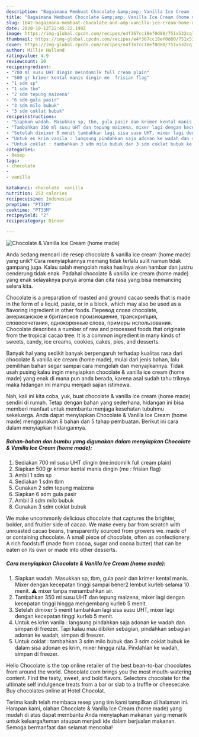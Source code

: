 ```yaml
---
description: "Bagaimana Membuat Chocolate &amp;amp; Vanilla Ice Cream (home made) Anti Gagal"
title: "Bagaimana Membuat Chocolate &amp;amp; Vanilla Ice Cream (home made) Anti Gagal"
slug: 1642-bagaimana-membuat-chocolate-and-amp-vanilla-ice-cream-home-made-anti-gagal
date: 2020-10-12T22:45:22.199Z
image: https://img-global.cpcdn.com/recipes/e4f367cc18ef0d80/751x532cq70/chocolate-vanilla-ice-cream-home-made-foto-resep-utama.jpg
thumbnail: https://img-global.cpcdn.com/recipes/e4f367cc18ef0d80/751x532cq70/chocolate-vanilla-ice-cream-home-made-foto-resep-utama.jpg
cover: https://img-global.cpcdn.com/recipes/e4f367cc18ef0d80/751x532cq70/chocolate-vanilla-ice-cream-home-made-foto-resep-utama.jpg
author: Millie Holland
ratingvalue: 4.9
reviewcount: 10
recipeingredient:
- "700 ml susu UHT dingin meindomilk full cream plain"
- "500 gr krimer kental manis dingin me  frisian flag"
- "1 sdm sp"
- "1 sdm tbm"
- "2 sdm tepung maizena"
- "6 sdm gula pasir"
- "3 sdm milo bubuk"
- "3 sdm coklat bubuk"
recipeinstructions:
- "Siapkan wadah. Masukkan sp, tbm, gula pasir dan krimer kental manis. Mixer dengan kecepatan tinggi sampai bener2 lembut kurleb selama 10 menit. ⚠ mixer tanpa menambahkan air."
- "Tambahkan 350 ml susu UHT dan tepung maizena, mixer lagi dengan kecepatan tinggi hingga mengembang kurleb 5 menit."
- "Setelah dimixer 5 menit tambahkan lagi sisa susu UHT, mixer lagi dengan kecepatan tinggi kurleb 5 menit."
- "Untuk es krim vanila : langsung pindahkan saja adonan ke wadah dan simpan di freezer. Tapi kalau mau dibikin sebagian, pindahkan sebagian adonan ke wadah, simpan di freezer."
- "Untuk coklat : tambahkan 3 sdm milo bubuk dan 3 sdm coklat bubuk ke dalam sisa adonan es krim, mixer hingga rata. Pindahlan ke wadah, simpan di freezer."
categories:
- Resep
tags:
- chocolate
- 
- vanilla

katakunci: chocolate  vanilla 
nutrition: 253 calories
recipecuisine: Indonesian
preptime: "PT31M"
cooktime: "PT33M"
recipeyield: "2"
recipecategory: Dinner

---
```



![Chocolate &amp; Vanilla Ice Cream (home made)](https://img-global.cpcdn.com/recipes/e4f367cc18ef0d80/751x532cq70/chocolate-vanilla-ice-cream-home-made-foto-resep-utama.jpg)

Anda sedang mencari ide resep chocolate &amp; vanilla ice cream (home made) yang unik? Cara menyiapkannya memang tidak terlalu sulit namun tidak gampang juga. Kalau salah mengolah maka hasilnya akan hambar dan justru cenderung tidak enak. Padahal chocolate &amp; vanilla ice cream (home made) yang enak selayaknya punya aroma dan cita rasa yang bisa memancing selera kita.

Chocolate is a preparation of roasted and ground cacao seeds that is made in the form of a liquid, paste, or in a block, which may also be used as a flavoring ingredient in other foods. Перевод слова chocolate, американское и британское произношение, транскрипция, словосочетания, однокоренные слова, примеры использования. Chocolate describes a number of raw and processed foods that originate from the tropical cacao tree. It is a common ingredient in many kinds of sweets, candy, ice creams, cookies, cakes, pies, and desserts.

Banyak hal yang sedikit banyak berpengaruh terhadap kualitas rasa dari chocolate &amp; vanilla ice cream (home made), mulai dari jenis bahan, lalu pemilihan bahan segar sampai cara mengolah dan menyajikannya. Tidak usah pusing kalau ingin menyiapkan chocolate &amp; vanilla ice cream (home made) yang enak di mana pun anda berada, karena asal sudah tahu triknya maka hidangan ini mampu menjadi sajian istimewa.


Nah, kali ini kita coba, yuk, buat chocolate &amp; vanilla ice cream (home made) sendiri di rumah. Tetap dengan bahan yang sederhana, hidangan ini bisa memberi manfaat untuk membantu menjaga kesehatan tubuhmu sekeluarga. Anda dapat menyiapkan Chocolate &amp; Vanilla Ice Cream (home made) menggunakan 8 bahan dan 5 tahap pembuatan. Berikut ini cara dalam menyiapkan hidangannya.

<!--inarticleads1-->

##### Bahan-bahan dan bumbu yang digunakan dalam menyiapkan Chocolate &amp; Vanilla Ice Cream (home made):

1. Sediakan 700 ml susu UHT dingin (me:indomilk full cream plain)
1. Siapkan 500 gr krimer kental manis dingin (me : frisian flag)
1. Ambil 1 sdm sp
1. Sediakan 1 sdm tbm
1. Gunakan 2 sdm tepung maizena
1. Siapkan 6 sdm gula pasir
1. Ambil 3 sdm milo bubuk
1. Gunakan 3 sdm coklat bubuk


We make uncommonly delicious chocolate that captures the brighter, bolder, and fruitier side of cacao. We make every bar from scratch with unroasted cacao beans, transparently sourced from growers we. made of or containing chocolate. A small piece of chocolate, often as confectionery. A rich foodstuff (made from cocoa, sugar and cocoa butter) that can be eaten on its own or made into other desserts. 

<!--inarticleads2-->

##### Cara menyiapkan Chocolate &amp; Vanilla Ice Cream (home made):

1. Siapkan wadah. Masukkan sp, tbm, gula pasir dan krimer kental manis. Mixer dengan kecepatan tinggi sampai bener2 lembut kurleb selama 10 menit. ⚠ mixer tanpa menambahkan air.
1. Tambahkan 350 ml susu UHT dan tepung maizena, mixer lagi dengan kecepatan tinggi hingga mengembang kurleb 5 menit.
1. Setelah dimixer 5 menit tambahkan lagi sisa susu UHT, mixer lagi dengan kecepatan tinggi kurleb 5 menit.
1. Untuk es krim vanila : langsung pindahkan saja adonan ke wadah dan simpan di freezer. Tapi kalau mau dibikin sebagian, pindahkan sebagian adonan ke wadah, simpan di freezer.
1. Untuk coklat : tambahkan 3 sdm milo bubuk dan 3 sdm coklat bubuk ke dalam sisa adonan es krim, mixer hingga rata. Pindahlan ke wadah, simpan di freezer.


Hello Chocolate is the top online retailer of the best bean-to-bar chocolates from around the world. Chocolate.com brings you the most mouth-watering content. Find the tasty, sweet, and bold flavors. Selectors chocolate for the ultimate self indulgence treats from a bar or slab to a truffle or cheesecake. Buy chocolates online at Hotel Chocolat. 

Terima kasih telah membaca resep yang tim kami tampilkan di halaman ini. Harapan kami, olahan Chocolate &amp; Vanilla Ice Cream (home made) yang mudah di atas dapat membantu Anda menyiapkan makanan yang menarik untuk keluarga/teman ataupun menjadi ide dalam berjualan makanan. Semoga bermanfaat dan selamat mencoba!
